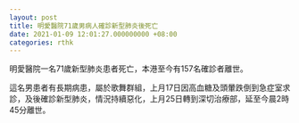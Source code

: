 ```yaml
---
layout: post
title: 明愛醫院71歲男病人確診新型肺炎後死亡
date: 2021-01-09 12:01:27.000000000 +08:00
categories: rthk
---
```


明愛醫院一名71歲新型肺炎患者死亡，本港至今有157名確診者離世。

這名男患者有長期病患，屬於歌舞群組，上月17日因高血糖及頭暈跌倒到急症室求診，及後確診新型肺炎，情況持續惡化，上月25日轉到深切治療部，延至今晨2時45分離世。
